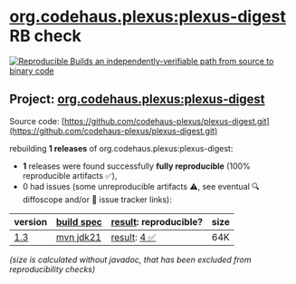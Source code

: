 [org.codehaus.plexus:plexus-digest](https://central.sonatype.com/artifact/org.codehaus.plexus/plexus-digest/versions) RB check
=======

[![Reproducible Builds](https://reproducible-builds.org/images/logos/rb.svg) an independently-verifiable path from source to binary code](https://reproducible-builds.org/)

## Project: [org.codehaus.plexus:plexus-digest](https://central.sonatype.com/artifact/org.codehaus.plexus/plexus-digest/versions)

Source code: [https://github.com/codehaus-plexus/plexus-digest.git](https://github.com/codehaus-plexus/plexus-digest.git)

rebuilding **1 releases** of org.codehaus.plexus:plexus-digest:
- **1** releases were found successfully **fully reproducible** (100% reproducible artifacts :white_check_mark:),
- 0 had issues (some unreproducible artifacts :warning:, see eventual :mag: diffoscope and/or :memo: issue tracker links):

| version | [build spec](/BUILDSPEC.md) | [result](https://reproducible-builds.org/docs/jvm/): reproducible? | size |
| -- | --------- | ------ | -- |
| [1.3](https://central.sonatype.com/artifact/org.codehaus.plexus/plexus-digest/1.3/pom) | [mvn jdk21](plexus-digest-1.3.buildspec) | [result](plexus-digest-1.3.buildinfo): [4 :white_check_mark: ](plexus-digest-1.3.buildcompare) | 64K |

<i>(size is calculated without javadoc, that has been excluded from reproducibility checks)</i>
